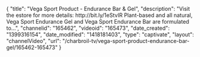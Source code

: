 {
    "title": "Vega Sport Product - Endurance Bar & Gel",
    "description": "Visit the estore for more details: http:\/\/bit.ly\/1eStvIR Plant-based and all natural, Vega Sport Endurance Gel and Vega Sport Endurance Bar are formulated to...",
    "channelid": "165462",
    "videoid": "165473",
    "date_created": "1399316154",
    "date_modified": "1418181403",
    "type": "captivate",
    "layout": "channelVideo",
    "url": "\/charbroil-tv\/vega-sport-product-endurance-bar-gel\/165462-165473"
}